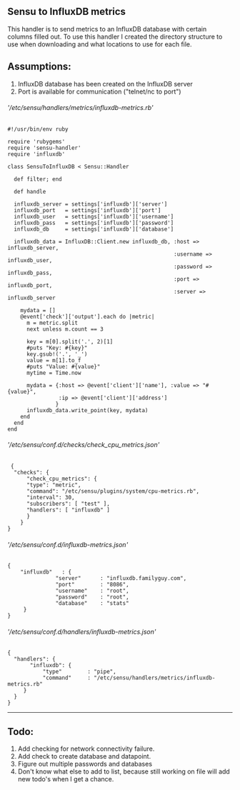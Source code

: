 ## Sensu to InfluxDB metrics

This handler is to send metrics to an InfluxDB database with certain columns filled out.
To use this handler I created the directory structure to use when downloading and what 
locations to use for each file.

Assumptions:
---
1. InfluxDB database has been created on the InfluxDB server
2. Port is available for communication ("telnet/nc to port")


###### '/etc/sensu/handlers/metrics/influxdb-metrics.rb'
```
#!/usr/bin/env ruby

require 'rubygems'
require 'sensu-handler'
require 'influxdb'

class SensuToInfluxDB < Sensu::Handler

  def filter; end

  def handle

  influxdb_server = settings['influxdb']['server']
  influxdb_port   = settings['influxdb']['port']
  influxdb_user   = settings['influxdb']['username']
  influxdb_pass   = settings['influxdb']['password']
  influxdb_db     = settings['influxdb']['database']

  influxdb_data = InfluxDB::Client.new influxdb_db, :host => influxdb_server,
                                                    :username => influxdb_user,
                                                    :password => influxdb_pass,
                                                    :port => influxdb_port,
                                                    :server => influxdb_server
      
    mydata = []
    @event['check']['output'].each do |metric|
      m = metric.split
      next unless m.count == 3

      key = m[0].split('.', 2)[1]
      #puts "Key: #{key}"
      key.gsub!('.', '_')
      value = m[1].to_f
      #puts "Value: #{value}"
      mytime = Time.now

      mydata = {:host => @event['client']['name'], :value => "#{value}",
                :ip => @event['client']['address']
               } 
      influxdb_data.write_point(key, mydata)
    end
  end
end
```


###### '/etc/sensu/conf.d/checks/check_cpu_metrics.json'
```
 {
  "checks": {
      "check_cpu_metrics": {
      "type": "metric",
      "command": "/etc/sensu/plugins/system/cpu-metrics.rb",
      "interval": 30,
      "subscribers": [ "test" ],
      "handlers": [ "influxdb" ]
      }
    }
}
```

###### '/etc/sensu/conf.d/influxdb-metrics.json'
```
{
    "influxdb"   : {
               "server"      : "influxdb.familyguy.com",
               "port"        : "8086",
               "username"    : "root",
               "password"    : "root",
               "database"    : "stats"
     }
}
```

###### '/etc/sensu/conf.d/handlers/influxdb-metrics.json'
```
{
  "handlers": {
       "influxdb": {
           "type"        : "pipe",
           "command"     : "/etc/sensu/handlers/metrics/influxdb-metrics.rb"
     }
  }
}
```


---
Todo:
---
1. Add checking for network connectivity failure.
2. Add check to create database and datapoint.
3. Figure out multiple passwords and databases
4. Don't know what else to add to list, because still working on file will add new todo's when I get a chance.
